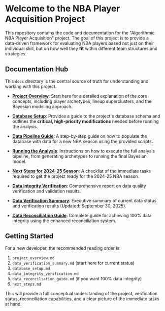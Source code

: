 # Welcome to the NBA Player Acquisition Project

This repository contains the code and documentation for the "Algorithmic NBA Player Acquisition" project. The goal of this project is to provide a data-driven framework for evaluating NBA players based not just on their individual skill, but on how well they **fit** within different team structures and strategies.

## Documentation Hub

This `docs` directory is the central source of truth for understanding and working with this project.

- **[Project Overview](./project_overview.md)**: Start here for a detailed explanation of the core concepts, including player archetypes, lineup superclusters, and the Bayesian modeling approach.

- **[Database Setup](./database_setup.md)**: Provides a guide to the project's database schema and outlines the **critical, high-priority modifications** needed before running the analysis.

- **[Data Pipeline Guide](./data_pipeline.md)**: A step-by-step guide on how to populate the database with data for a new NBA season using the provided scripts.

- **[Running the Analysis](./running_the_analysis.md)**: Instructions on how to execute the full analysis pipeline, from generating archetypes to running the final Bayesian model.

- **[Next Steps for 2024-25 Season](./next_steps.md)**: A checklist of the immediate tasks required to get the project ready for the 2024-25 NBA season.

- **[Data Integrity Verification](./data_integrity_verification.md)**: Comprehensive report on data quality verification and validation results.

- **[Data Verification Summary](./data_verification_summary.md)**: Executive summary of current data status and verification results (Updated: September 30, 2025).

- **[Data Reconciliation Guide](./data_reconciliation_guide.md)**: Complete guide for achieving 100% data integrity using the enhanced reconciliation system.

## Getting Started

For a new developer, the recommended reading order is:
1.  `project_overview.md`
2.  `data_verification_summary.md` (start here for current status)
3.  `database_setup.md`
4.  `data_integrity_verification.md`
5.  `data_reconciliation_guide.md` (if you want 100% data integrity)
6.  `next_steps.md`

This will provide a full conceptual understanding of the project, verification status, reconciliation capabilities, and a clear picture of the immediate tasks at hand.

